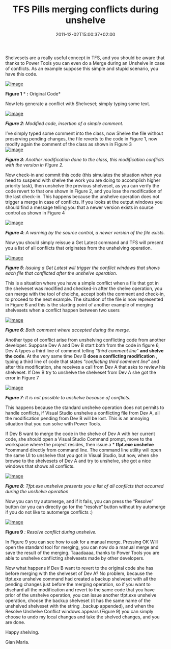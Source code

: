 ﻿---
title: "TFS Pills merging conflicts during unshelve"
description: ""
date: 2011-12-02T15:00:37+02:00
draft: false
tags: [Power Tools,Team Foundation Server]
categories: [Team Foundation Server]
---
Shelvesets are a really useful concept in TFS, and you should be aware that thanks to Power Tools you can even do a Merge during an Unshelve in case of conflicts. As an example suppose this simple and stupid scenario, you have this code.

[![image](http://www.codewrecks.com/blog/wp-content/uploads/2011/11/image_thumb8.png "image")](http://www.codewrecks.com/blog/wp-content/uploads/2011/11/image8.png)

 **Figure 1** * **:** Original Code*

Now lets generate a conflict with Shelveset; simply typing some text.

[![image](http://www.codewrecks.com/blog/wp-content/uploads/2011/11/image_thumb9.png "image")](http://www.codewrecks.com/blog/wp-content/uploads/2011/11/image9.png)

 ***Figure 2***: *Modified code, insertion of a simple comment.*

I’ve simply typed some comment into the class, now Shelve the file without preserving pending changes, the file reverts to the code in Figure 1, now modify again the comment of the class as shown in Figure 3          
[![image](http://www.codewrecks.com/blog/wp-content/uploads/2011/11/image_thumb10.png "image")](http://www.codewrecks.com/blog/wp-content/uploads/2011/11/image10.png)

 ***Figure 3***: *Another modification done to the class, this modification conflicts with the version in Figure 2.*

Now check-in and commit this code (this simulates the situation when you need to suspend with shelve the work you are doing to accomplish higher priority task), then unshelve the previous shelveset, as you can verify the code revert to that one shown in Figure 2, and you lose the modification of the last check-in. This happens because the unshelve operation does not trigger a merge in case of conflicts. If you looks at the output windows you should find a message telling you that a newer version exists in source control as shown in Figure 4

[![image](http://www.codewrecks.com/blog/wp-content/uploads/2011/11/image_thumb11.png "image")](http://www.codewrecks.com/blog/wp-content/uploads/2011/11/image11.png)

 ***Figure 4***: *A warning by the source control, a newer version of the file exists.*

Now you should simply reissue a Get Latest command and TFS will present you a list of all conflicts that originates from the unshelving operation.

[![image](http://www.codewrecks.com/blog/wp-content/uploads/2011/11/image_thumb12.png "image")](http://www.codewrecks.com/blog/wp-content/uploads/2011/11/image12.png)

 ***Figure 5***: *Issuing a Get Latest will trigger the conflict windows that shows each file that conflicted after the unshelve operation.*

This is a situation where you have a simple conflict when a file that got in the shelveset was modified and checked-in after the shelve operation, you can merge with the tool of choiche, accept both the comment and check-in, to proceed to the next example. The situation of the file is now represented in Figure 6 and this is the starting point of another example of merging shelvesets when a conflict happen between two users

[![image](http://www.codewrecks.com/blog/wp-content/uploads/2011/11/image_thumb13.png "image")](http://www.codewrecks.com/blog/wp-content/uploads/2011/11/image13.png)

 ***Figure 6***: *Both comment where accepted during the merge.*

Another type of conflict arise from unshelving conflicting code from another developer. Suppose Dev A and Dev B start both from the code in figure 6, Dev A types a third line of comment telling “*third comment line*”  **and shelve the code**. At the very same time Dev B  **does a conflicting modification** , typing a third line of code that states “*conflicting third comment line*” and after this modification, she receives a call from Dev A that asks to review his shelveset. If Dev B try to unshelve the shelveset from Dev A she got the error in Figure 7

[![image](http://www.codewrecks.com/blog/wp-content/uploads/2011/11/image_thumb14.png "image")](http://www.codewrecks.com/blog/wp-content/uploads/2011/11/image14.png)

 ***Figure 7***: *It is not possible to unshelve because of conflicts.*

This happens because the standard unshelve operation does not permits to handle conflicts, if Visual Studio unshelve a conflicting file from Dev A, all the modification pending from Dev B will be lost. This is an annoying situation that you can solve with Power Tools.

If Dev B want to merge the code in the shelve of Dev A with her current code, she should open a Visual Studio Command prompt, move to the workspace where the project resides, then issue a * **tfpt.exe unshelve** *command directly from command line. The command line utility will open the same UI to unshelve that you got in Visual Studio, but now, when she browse to the shelvesets of Dev A and try to unshelve, she got a nice windows that shows all conflicts.

[![image](http://www.codewrecks.com/blog/wp-content/uploads/2011/11/image_thumb15.png "image")](http://www.codewrecks.com/blog/wp-content/uploads/2011/11/image15.png)

 ***Figure 8***: *Tfpt.exe unshelve presents you a list of all conflicts that occurred during the unshelve operation*

Now you can try automerge, and if it fails, you can press the “Resolve” button (or you can directly go for the “resolve” button without try automerge if you do not like to automerge conflicts :)

[![image](http://www.codewrecks.com/blog/wp-content/uploads/2011/11/image_thumb16.png "image")](http://www.codewrecks.com/blog/wp-content/uploads/2011/11/image16.png)

 **Figure 9** *: Resolve conflict during unshelve.*

In Figure 9 you can see how to ask for a manual merge. Pressing OK Will open the standard tool for merging, you can now do a manual merge and save the result of the merging. Taaadaaaa, thanks to Power Tools you are able to unshelve conflicting shelvesets made by other developers.

Now what happens if Dev B want to revert to the original code she has before merging with the shelveset of Dev A? No problem, because the tfpt.exe unshelve command had created a backup shelveset with all the pending changes just before the merging operation, so if you want to dischard all the modification and revert to the same code that you have prior of the unshelve operation, you can issue another tfpt.exe unshelve operation, choose the backup shelveset (it has the same name of the unshelved shelveset with the string \_backup appended), and when the Resolve Unshelve Conflict windows appears (Figure 9) you can simply choose to undo my local changes and take the shelved changes, and you are done.

Happy shelving.

Gian Maria.

